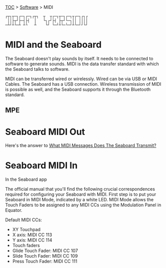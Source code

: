 [TOC](../README.md) > [Software](README.md) > MIDI
```
┌┬┐┬─┐┌─┐┌─┐┌┬┐  ┬  ┬┌─┐┬─┐┌─┐┬┌─┐┌┐┌
 ││├┬┘├─┤├┤  │   └┐┌┘├┤ ├┬┘└─┐││ ││││
─┴┘┴└─┴ ┴└   ┴    └┘ └─┘┴└─└─┘┴└─┘┘└┘
```

# MIDI and the Seaboard

The Seaboard doesn't play sounds by itself. It needs to be connected to software to generate sounds. MIDI is the data transfer standard with which the Seaboard talks to software.

MIDI can be transferred wired or wirelessly. Wired can be via USB or MIDI Cables. The Seaboard has a USB connection. Wireless transmission of MIDI is possible as well, and the Seaboard supports it through the Bluetooth standard.

## MPE


# Seaboard MIDI Out

Here's the answer to [What MIDI Messages Does The Seaboard Transmit?](https://support.roli.com/article/what-midi-does-the-seaboard-transmit/)


# Seaboard MIDI In

In the Seaboard app

The official manual that you'll find the following crucial correspondences required for configuring your Seaboard with MIDI. First step is to put your Seaboard in MIDI Mode, indicated by a white LED. MIDI Mode allows the Touch Faders to be assigned to any MIDI CCs using the Modulation Panel in Equator.

Default MIDI CCs:
* XY Touchpad
 * X axis: MIDI CC 113
 * Y axis: MIDI CC 114
* Touch faders
 * Glide Touch Fader: MIDI CC 107
 * Slide Touch Fader: MIDI CC 109
 * Press Touch Fader: MIDI CC 111
